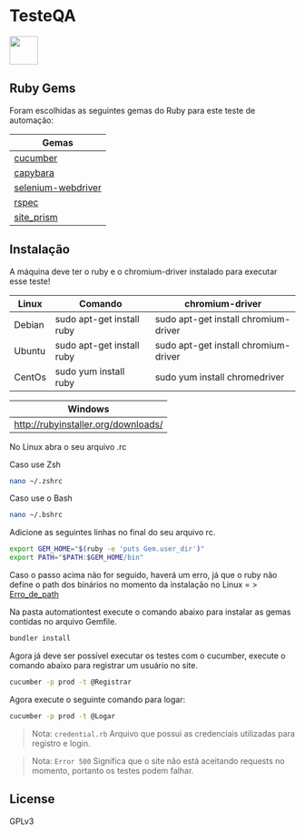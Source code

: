 # TesteQA

<img src="https://cdn-icons-png.flaticon.com/512/919/919842.png" width="50" height="50">

## Ruby Gems

Foram escolhidas as seguintes gemas do Ruby para este teste de automação:

| Gemas |
| ------ |
| [cucumber](https://rubygems.org/gems/cucumber)|
| [capybara](https://rubygems.org/gems/capybara)|
| [selenium-webdriver](https://rubygems.org/gems/selenium-webdriver)|
| [rspec](https://rubygems.org/gems/rspec)|
| [site_prism](https://rubygems.org/gems/site_prism)|


## Instalação

A máquina deve ter o ruby e o chromium-driver instalado para executar esse teste!

| Linux | Comando | chromium-driver |
| ------ | ------ |------ |
| Debian    |sudo apt-get install ruby|sudo apt-get install chromium-driver|
| Ubuntu    |sudo apt-get install ruby|sudo apt-get install chromium-driver|
| CentOs    |sudo yum install ruby|sudo yum install chromedriver|

| Windows  |
|-------|
|http://rubyinstaller.org/downloads/|

No Linux abra o seu arquivo .rc

Caso use Zsh
```sh
nano ~/.zshrc
```
Caso use o Bash
```sh
nano ~/.bshrc
```
Adicione as seguintes linhas no final do seu arquivo rc.
```sh
export GEM_HOME="$(ruby -e 'puts Gem.user_dir')"
export PATH="$PATH:$GEM_HOME/bin"
```

Caso o passo acima não for seguido, haverá um erro, já que o ruby não define o path dos binários no momento da instalação no Linux = > [Erro_de_path](https://stackoverflow.com/questions/53979362/you-dont-have-path-in-your-path-gem-executables-will-not-run-while-using)



Na pasta automationtest execute o comando abaixo para instalar as gemas contidas no arquivo Gemfile.

```sh
bundler install
```

Agora já deve ser possível executar os testes com o cucumber, execute o comando abaixo para registrar um usuário no site.

```sh
cucumber -p prod -t @Registrar
```

Agora execute o seguinte comando para logar:

```sh
cucumber -p prod -t @Logar
```



> Nota: `credential.rb` Arquivo que possui as credenciais utilizadas para registro e login.


> Nota: `Error 500` Significa que o site não está aceitando requests no momento, portanto os testes podem falhar.



## License
GPLv3
